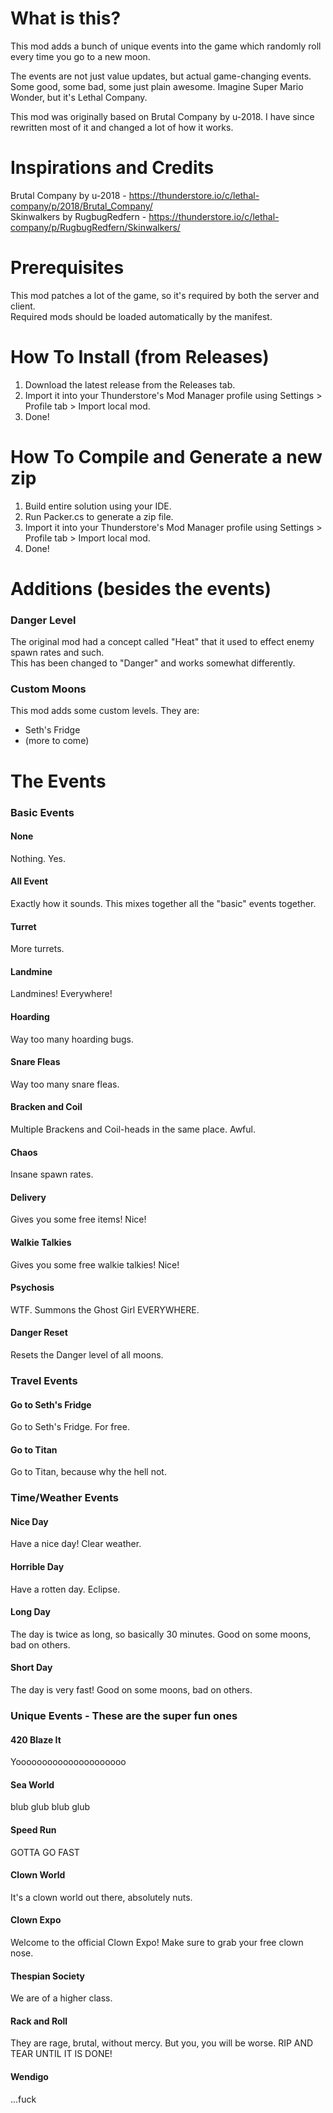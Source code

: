 ﻿# What is this?

This mod adds a bunch of unique events into the game which randomly roll every time you go to a new moon.

The events are not just value updates, but actual game-changing events. Some good, some bad, some just plain awesome.
Imagine Super Mario Wonder, but it's Lethal Company.

This mod was originally based on Brutal Company by u-2018. I have since rewritten most of it and changed a lot of how it
works.

# Inspirations and Credits

Brutal Company by u-2018 - https://thunderstore.io/c/lethal-company/p/2018/Brutal_Company/  
Skinwalkers by RugbugRedfern - https://thunderstore.io/c/lethal-company/p/RugbugRedfern/Skinwalkers/

# Prerequisites

This mod patches a lot of the game, so it's required by both the server and client.  
Required mods should be loaded automatically by the manifest.

# How To Install (from Releases)

1. Download the latest release from the Releases tab.
2. Import it into your Thunderstore's Mod Manager profile using Settings > Profile tab > Import local mod.
3. Done!

# How To Compile and Generate a new zip

1. Build entire solution using your IDE.
2. Run Packer.cs to generate a zip file.
3. Import it into your Thunderstore's Mod Manager profile using Settings > Profile tab > Import local mod.
4. Done!

# Additions (besides the events)

### Danger Level

The original mod had a concept called "Heat" that it used to effect enemy spawn rates and such.  
This has been changed to "Danger" and works somewhat differently.

### Custom Moons

This mod adds some custom levels. They are:

- Seth's Fridge
- (more to come)

# The Events

### Basic Events

#### None

Nothing. Yes.

#### All Event

Exactly how it sounds. This mixes together all the "basic" events together.

#### Turret

More turrets.

#### Landmine

Landmines! Everywhere!

#### Hoarding

Way too many hoarding bugs.

#### Snare Fleas

Way too many snare fleas.

#### Bracken and Coil

Multiple Brackens and Coil-heads in the same place. Awful.

#### Chaos

Insane spawn rates.

#### Delivery

Gives you some free items! Nice!

#### Walkie Talkies

Gives you some free walkie talkies! Nice!

#### Psychosis

WTF. Summons the Ghost Girl EVERYWHERE.

#### Danger Reset

Resets the Danger level of all moons.

### Travel Events

#### Go to Seth's Fridge

Go to Seth's Fridge. For free.

#### Go to Titan

Go to Titan, because why the hell not.

### Time/Weather Events

#### Nice Day

Have a nice day! Clear weather.

#### Horrible Day

Have a rotten day. Eclipse.

#### Long Day

The day is twice as long, so basically 30 minutes. Good on some moons, bad on others.

#### Short Day

The day is very fast! Good on some moons, bad on others.

### Unique Events - These are the super fun ones

#### 420 Blaze It

Yooooooooooooooooooooo

#### Sea World

blub glub blub glub

#### Speed Run

GOTTA GO FAST

#### Clown World

It's a clown world out there, absolutely nuts.

#### Clown Expo

Welcome to the official Clown Expo! Make sure to grab your free clown nose.

#### Thespian Society

We are of a higher class.

#### Rack and Roll

They are rage, brutal, without mercy. But you, you will be worse. RIP AND TEAR UNTIL IT IS DONE!

#### Wendigo

...fuck